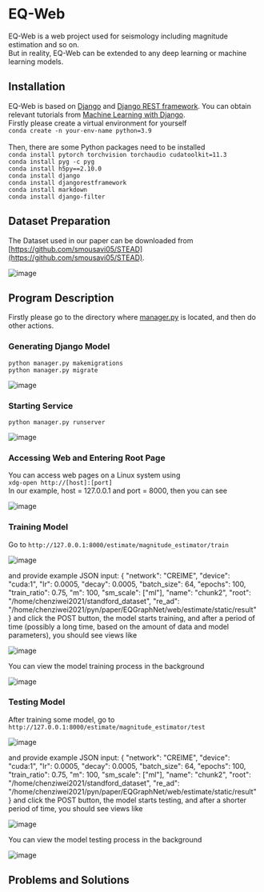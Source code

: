 # EQ-Web
EQ-Web is a web project used for seismology including magnitude estimation and so on. <br>
But in reality, EQ-Web can be extended to any deep learning or machine learning models. <br>

## Installation
EQ-Web is based on [Django](https://docs.djangoproject.com) and [Django REST framework](https://www.django-rest-framework.org/). You can obtain relevant tutorials from [Machine Learning with Django](https://www.deploymachinelearning.com/).<br>
Firstly please create a virtual environment for yourself<br>
`conda create -n your-env-name python=3.9`<br><br>
Then, there are some Python packages need to be installed<br>
`conda install pytorch torchvision torchaudio cudatoolkit=11.3`<br>
`conda install pyg -c pyg`<br>
`conda install h5py==2.10.0`<br>
`conda install django`<br>
`conda install djangorestframework`<br>
`conda install markdown`<br>
`conda install django-filter`<br>

## Dataset Preparation
The Dataset used in our paper can be downloaded from [https://github.com/smousavi05/STEAD](https://github.com/smousavi05/STEAD).

![image](https://github.com/czw1296924847/EQ-Web/blob/main/image/dataset_structure.png)<br>

## Program Description
Firstly please go to the directory where [manager.py](https://github.com/czw1296924847/EQ-Web/blob/main/manage.py) is located, and then do other actions.

### Generating Django Model
`python manager.py makemigrations`<br>
`python manager.py migrate`<br>

![image](https://github.com/czw1296924847/EQ-Web/blob/main/image/generate_model.png)<br>

### Starting Service
`python manager.py runserver`<br>

![image](https://github.com/czw1296924847/EQ-Web/blob/main/image/run_server.png)<br>

### Accessing Web and Entering Root Page
You can access web pages on a Linux system using<br>
`xdg-open http://[host]:[port]`<br>
In our example, host = 127.0.0.1 and port = 8000, then you can see <br>

![image](https://github.com/czw1296924847/EQ-Web/blob/main/image/root_page.png)<br>

### Training Model
Go to `http://127.0.0.1:8000/estimate/magnitude_estimator/train` <br>

![image](https://github.com/czw1296924847/EQ-Web/blob/main/image/train_before.png)<br>

and provide example JSON input:
{
    "network": "CREIME",
    "device": "cuda:1",
    "lr": 0.0005,
    "decay": 0.0005,
    "batch_size": 64,
    "epochs": 100,
    "train_ratio": 0.75,
    "m": 100,
    "sm_scale": ["ml"],
    "name": "chunk2",
    "root": "/home/chenziwei2021/standford_dataset",
    "re_ad": "/home/chenziwei2021/pyn/paper/EQGraphNet/web/estimate/static/result"
}
and click the POST button, the model starts training, and after a period of time (possibly a long time, based on the amount of data and model parameters), you should see views like <br>

![image](https://github.com/czw1296924847/EQ-Web/blob/main/image/train_after.png)<br>

You can view the model training process in the background <br>

![image](https://github.com/czw1296924847/EQ-Web/blob/main/image/train_process.png)<br>

### Testing Model
After training some model, go to `http://127.0.0.1:8000/estimate/magnitude_estimator/test` <br>

![image](https://github.com/czw1296924847/EQ-Web/blob/main/image/test_before.png)<br>

and provide example JSON input:
{
    "network": "CREIME",
    "device": "cuda:1",
    "lr": 0.0005,
    "decay": 0.0005,
    "batch_size": 64,
    "epochs": 100,
    "train_ratio": 0.75,
    "m": 100,
    "sm_scale": ["ml"],
    "name": "chunk2",
    "root": "/home/chenziwei2021/standford_dataset",
    "re_ad": "/home/chenziwei2021/pyn/paper/EQGraphNet/web/estimate/static/result"
}
and click the POST button, the model starts testing, and after a shorter period of time, you should see views like <br>

![image](https://github.com/czw1296924847/EQ-Web/blob/main/image/test_after.png)<br>

You can view the model testing process in the background <br>

![image](https://github.com/czw1296924847/EQ-Web/blob/main/image/test_process.png)<br>

## Problems and Solutions

